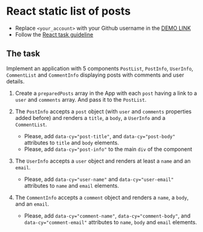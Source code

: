 # React static list of posts

- Replace `<your_account>` with your Github username in the
  [DEMO LINK](AntonYegorov>.github.io/react_static-list-of-posts/)
- Follow the [React task guideline](https://github.com/mate-academy/react_task-guideline#react-tasks-guideline)

## The task
Implement an application with 5 components `PostList`, `PostInfo`, `UserInfo`,
`CommentList` and `CommentInfo` displaying posts with comments and user details.

1. Create a `preparedPosts` array in the App with each `post` having a link to
  a `user` and `comments` array. And pass it to the `PostList`.

1. The `PostInfo` accepts a `post` object (with `user` and `comments`
  properties added before) and renders a `title`, a `body`, a `UserInfo` and a
  `CommentList`.
   - Please, add `data-cy="post-title"`, and `data-cy="post-body"` attributes
   to `title` and `body` elements.
   - Please, add `data-cy="post-info"` to the main `div` of the component

1. The `UserInfo` accepts a `user` object and renders at least a `name` and an
  `email`.
   - Please, add `data-cy="user-name"` and `data-cy="user-email"` attributes
   to `name` and `email` elements.

1. The `CommentInfo` accepts a `comment` object and renders a `name`, a `body`, and an `email`.
   - Please, add `data-cy="comment-name"`, `data-cy="comment-body"`, and
   `data-cy="comment-email"` attributes to `name`, `body` and `email` elements.
